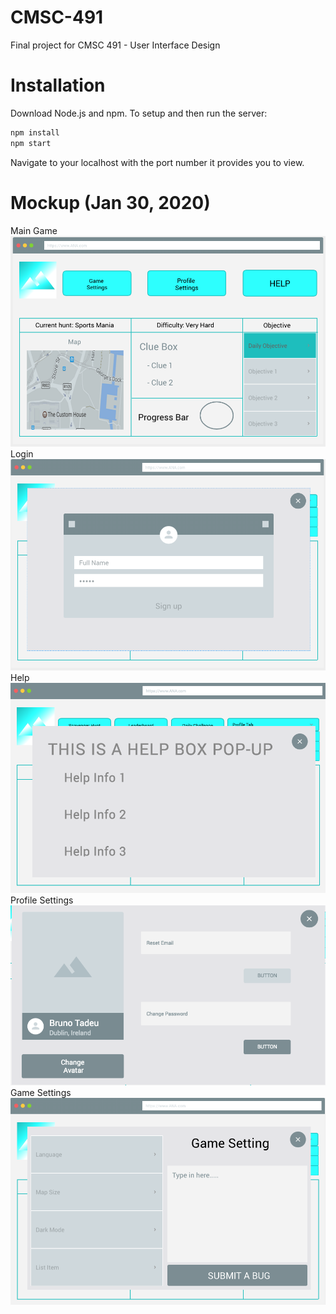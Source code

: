 # CMSC-491
Final project for CMSC 491 - User Interface Design
# Installation
Download Node.js and npm.
To setup and then run the server:
```bash
npm install
npm start
```

Navigate to your localhost with the port number it provides you to view.


# Mockup (Jan 30, 2020)
Main Game
![maingame](images/maingame.png)
Login
![login](images/login.png)
Help
![help](images/help.png)
Profile Settings
![profilesettings](images/profilesettings.png)
Game Settings
![gamesettings](images/gamesettings.png)

